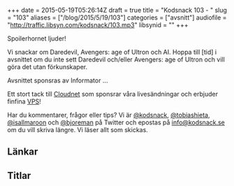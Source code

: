 +++
date = 2015-05-19T05:26:14Z
draft = true
title = "Kodsnack 103 - "
slug = "103"
aliases = ["/blog/2015/5/19/103"]
categories = ["avsnitt"]
audiofile = "http://traffic.libsyn.com/kodsnack/103.mp3"
libsynid = ""
+++

Spoilerhornet ljuder!

Vi snackar om Daredevil, Avengers: age of Ultron och AI. Hoppa till [tid] i avsnittet om du inte sett Daredevil och/eller Avengers: age of Ultron och vill göra det utan förkunskaper.

Avsnittet sponsras av Informator …

Ett stort tack till [Cloudnet](http://www.cloudnet.se) som sponsrar våra livesändningar och erbjuder finfina  [VPS](http://en.wikipedia.org/wiki/Virtual_private_server)!

Har du kommentarer, frågor eller tips? Vi är [@kodsnack](https://www.twitter.com/kodsnack), [@tobiashieta](https://www.twitter.com/tobiashieta), [@isallmaroon](https://www.twitter.com/isallmaroon) och [@bjoreman](https://www.twitter.com/bjoreman) på Twitter och epostas på [info@kodsnack.se](mailto:info@kodsnack.se) om du vill skriva längre. Vi läser allt som skickas.

## Länkar ##

## Titlar ##

